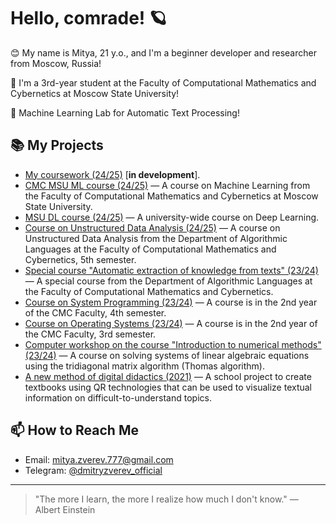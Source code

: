 # Hello, comrade! 🪐

😊 My name is Mitya, 21 y.o., and I'm a beginner developer and researcher from Moscow, Russia!

🧠 I'm a 3rd-year student at the Faculty of Computational Mathematics and Cybernetics at Moscow State University!

🚀 Machine Learning Lab for Automatic Text Processing!

## 📚 My Projects

- [My coursework (24/25)](link-to-repository) [**in development**].
- [CMC MSU ML course (24/25)](link-to-repository) — A course on Machine Learning from the Faculty of Computational Mathematics and Cybernetics at Moscow State University.
- [MSU DL course (24/25)](link-to-repository) — A university-wide course on Deep Learning.
- [Course on Unstructured Data Analysis (24/25)](link-to-repository) — A course on Unstructured Data Analysis from the Department of Algorithmic Languages at the Faculty of Computational Mathematics and Cybernetics, 5th semester.
- [Special course "Automatic extraction of knowledge from texts" (23/24)](link-to-repository) — A special course from the Department of Algorithmic Languages at the Faculty of Computational Mathematics and Cybernetics.
- [Course on System Programming (23/24)](https://github.com/mixmide/SP_2024) — A course is in the 2nd year of the CMC Faculty, 4th semester.
- [Course on Operating Systems (23/24)](https://github.com/mixmide/OS_2023) — A course is in the 2nd year of the CMC Faculty, 3rd semester.
- [Computer workshop on the course "Introduction to numerical methods" (23/24)](https://github.com/mixmide/numerical_methods) — A course on solving systems of linear algebraic equations using the tridiagonal matrix algorithm (Thomas algorithm).
- [A new method of digital didactics (2021)](https://github.com/mixmide/new_method_of_digital_didactics) — A school project to create textbooks using QR technologies that can be used to visualize textual information on difficult-to-understand topics.

## 📫 How to Reach Me
- Email: [mitya.zverev.777@gmail.com](mailto:mitya.zverev.777@gmail.com)
- Telegram: [@dmitryzverev_official](https://t.me/dmitryzverev_official)

---
> "The more I learn, the more I realize how much I don't know." — Albert Einstein
